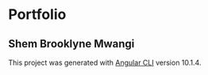 # Portfolio

## Shem Brooklyne Mwangi

This project was generated with [Angular CLI](https://github.com/angular/angular-cli) version 10.1.4.


